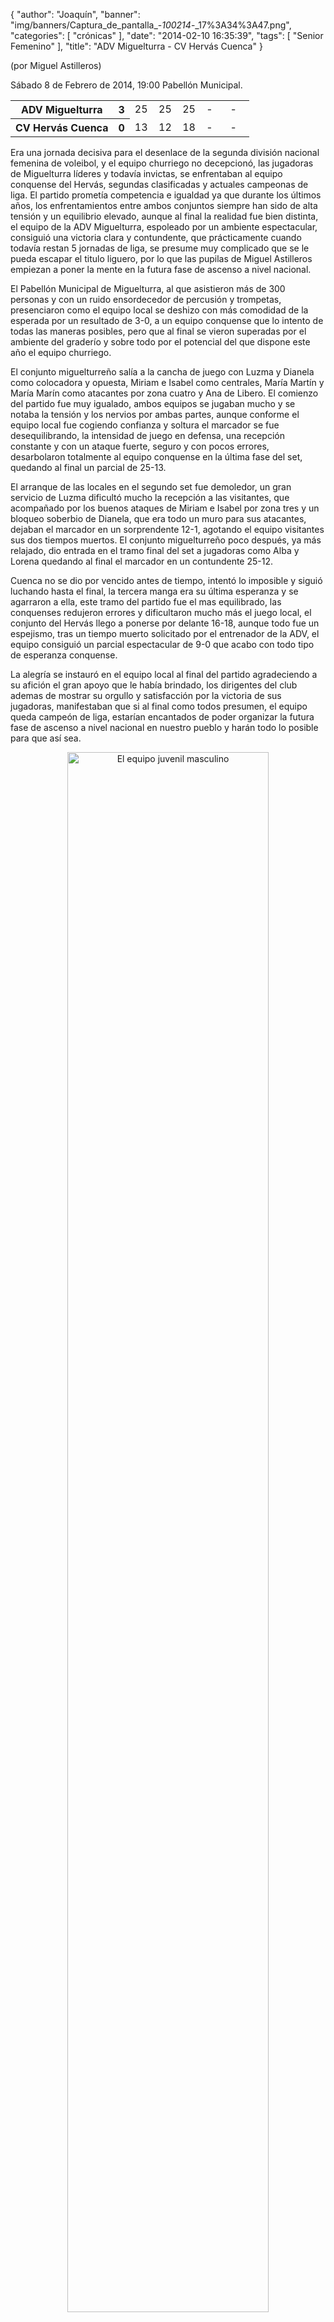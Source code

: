 {
  "author": "Joaquín", 
  "banner": "img/banners/Captura_de_pantalla_-_100214_-_17%3A34%3A47.png", 
  "categories": [
    "crónicas"
  ], 
  "date": "2014-02-10 16:35:39", 
  "tags": [
    "Senior Femenino"
  ], 
  "title": "ADV Miguelturra - CV Hervás Cuenca"
}

(por Miguel Astilleros)

Sábado 8 de Febrero de 2014, 19:00 Pabellón Municipal.

<table>
  <tr>
    <th>ADV Miguelturra</th><th>3</th>
    <td width="10%">25</td>
    <td width="10%">25</td>
    <td width="10%">25</td>
    <td width="10%">-</td>
    <td width="10%">-</td>
  </tr>
  <tr>
    <th width="*">CV Hervás Cuenca</th><th>0</th>
    <td width="10%">13</td>
    <td width="10%">12</td>
    <td width="10%">18</td>
    <td width="10%">-</td>
    <td width="10%">-</td>
  </tr>
</table>

Era una jornada decisiva para el desenlace de la segunda división nacional femenina de voleibol, y el equipo churriego no decepcionó, las jugadoras de Miguelturra líderes y todavía invictas, se enfrentaban al equipo conquense del Hervás, segundas clasificadas y actuales campeonas de liga. El partido prometía  competencia e igualdad ya  que durante los últimos años, los enfrentamientos entre ambos conjuntos siempre han sido de alta tensión y un equilibrio elevado, aunque al final la realidad fue bien distinta, el equipo de la ADV Miguelturra, espoleado por un ambiente espectacular, consiguió una victoria clara y contundente, que prácticamente cuando todavía restan 5 jornadas de liga, se presume muy complicado que se le pueda escapar el titulo liguero, por lo que las pupilas de Miguel Astilleros empiezan a poner la mente en la futura fase de ascenso a nivel nacional.
   
El Pabellón Municipal de Miguelturra, al que asistieron más de 300 personas y con un ruido ensordecedor de percusión y trompetas, presenciaron como el equipo local se deshizo con más comodidad de la esperada por un resultado de 3-0, a un equipo conquense que lo intento de todas las maneras posibles, pero que al final se vieron superadas por el ambiente del graderío y sobre todo por el potencial del que dispone este año el equipo churriego.  

El conjunto miguelturreño salía a la cancha de juego con Luzma y Dianela como colocadora y opuesta, Miriam e Isabel como centrales, María Martín y María Marín como atacantes por zona cuatro y Ana  de Libero. El comienzo del partido fue muy igualado, ambos equipos se jugaban mucho y se notaba la tensión y los nervios por ambas partes, aunque conforme el equipo local fue cogiendo confianza y soltura el marcador se fue desequilibrando, la intensidad de juego en defensa, una recepción constante y con un ataque fuerte, seguro y con pocos errores, desarbolaron totalmente al equipo conquense en la última fase del set, quedando al final un parcial de 25-13.  

El arranque de las locales en el segundo set fue demoledor, un gran servicio de Luzma dificultó mucho la recepción a las visitantes, que acompañado por los buenos ataques de Miriam e Isabel por zona tres y un bloqueo soberbio de Dianela, que era todo un muro para sus atacantes, dejaban el marcador en un sorprendente 12-1, agotando  el equipo visitantes sus dos tiempos muertos. El conjunto miguelturreño poco después, ya más relajado, dio entrada en el tramo final del set a jugadoras como Alba y Lorena quedando al final el marcador en un contundente 25-12.  

Cuenca no se dio por vencido antes de tiempo, intentó lo imposible y siguió luchando hasta el final, la tercera manga era su última esperanza y se agarraron a ella, este tramo del partido fue el mas equilibrado, las conquenses redujeron errores y dificultaron mucho más el juego local, el conjunto del Hervás llego a ponerse por delante 16-18, aunque todo fue un espejismo, tras un tiempo muerto solicitado por el entrenador de la ADV, el equipo consiguió un parcial espectacular de 9-0 que acabo con todo tipo de esperanza conquense.

La alegría se instauró en el equipo local al final del partido agradeciendo a su afición el gran apoyo que le había brindado, los dirigentes del club ademas de mostrar su orgullo y satisfacción por la victoria de sus jugadoras, manifestaban que si al final como todos presumen, el equipo queda campeón de liga, estarían encantados de poder organizar la futura fase de ascenso a nivel nacional en nuestro pueblo y harán todo lo posible para que así sea.  

<center>
<a target="_new" href="http://www.advmiguelturra.org/img/banners/Captura%20de%20pantalla%20-%20100214%20-%2017%3A34%3A47.png"> 
<img alt="El equipo juvenil masculino" width="80%" align="center" src="http://www.advmiguelturra.org/img/banners/Captura%20de%20pantalla%20-%20100214%20-%2017%3A34%3A47.png"/> </a>
</center>

